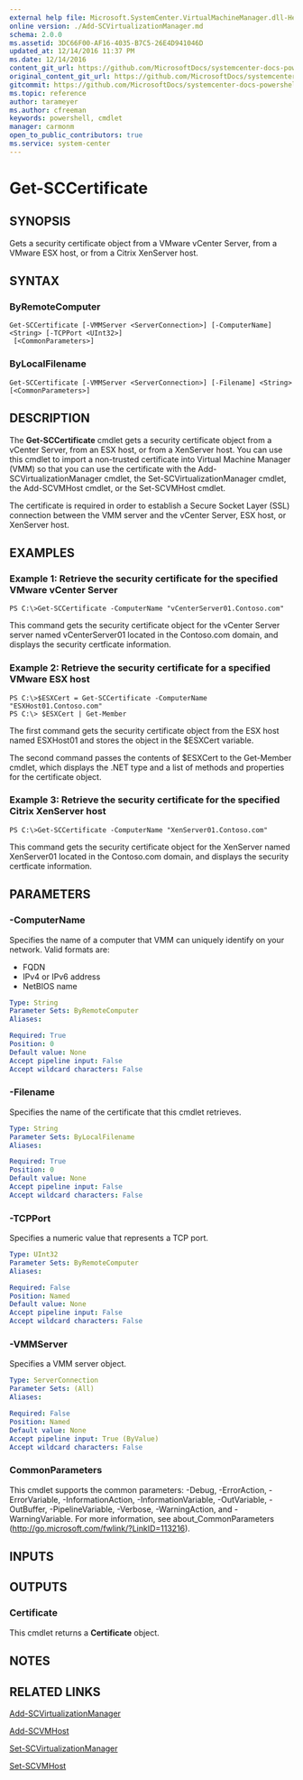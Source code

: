 ```yaml
---
external help file: Microsoft.SystemCenter.VirtualMachineManager.dll-Help.xml
online version: ./Add-SCVirtualizationManager.md
schema: 2.0.0
ms.assetid: 3DC66F00-AF16-4035-B7C5-26E4D941046D
updated_at: 12/14/2016 11:37 PM
ms.date: 12/14/2016
content_git_url: https://github.com/MicrosoftDocs/systemcenter-docs-powershell/blob/master/systemcenter-cmdlets/SystemCenter2016/VirtualMachineManager/v1/Get-SCCertificate.md
original_content_git_url: https://github.com/MicrosoftDocs/systemcenter-docs-powershell/blob/master/systemcenter-cmdlets/SystemCenter2016/VirtualMachineManager/v1/Get-SCCertificate.md
gitcommit: https://github.com/MicrosoftDocs/systemcenter-docs-powershell/blob/ddd0fefc9adaabb9394eb6c21b33370913d1830d/systemcenter-cmdlets/SystemCenter2016/VirtualMachineManager/v1/Get-SCCertificate.md
ms.topic: reference
author: tarameyer
ms.author: cfreeman
keywords: powershell, cmdlet
manager: carmonm
open_to_public_contributors: true
ms.service: system-center
---
```


# Get-SCCertificate

## SYNOPSIS
Gets a security certificate object from a VMware vCenter Server, from a VMware ESX host, or from a Citrix XenServer host.

## SYNTAX

### ByRemoteComputer
```
Get-SCCertificate [-VMMServer <ServerConnection>] [-ComputerName] <String> [-TCPPort <UInt32>]
 [<CommonParameters>]
```

### ByLocalFilename
```
Get-SCCertificate [-VMMServer <ServerConnection>] [-Filename] <String> [<CommonParameters>]
```

## DESCRIPTION
The **Get-SCCertificate** cmdlet gets a security certificate object from a vCenter Server, from an ESX host, or from a XenServer host.
You can use this cmdlet to import a non-trusted certificate into Virtual Machine Manager (VMM) so that you can use the certificate with the Add-SCVirtualizationManager cmdlet, the Set-SCVirtualizationManager cmdlet, the Add-SCVMHost cmdlet, or the Set-SCVMHost cmdlet.

The certificate is required in order to establish a Secure Socket Layer (SSL) connection between the VMM server and the vCenter Server, ESX host, or XenServer host.

## EXAMPLES

### Example 1: Retrieve the security certificate for the specified VMware vCenter Server
```
PS C:\>Get-SCCertificate -ComputerName "vCenterServer01.Contoso.com"
```

This command gets the security certificate object for the vCenter Server server named vCenterServer01 located in the Contoso.com domain, and displays the security certficate information.

### Example 2: Retrieve the security certificate for a specified VMware ESX host
```
PS C:\>$ESXCert = Get-SCCertificate -ComputerName "ESXHost01.Contoso.com"
PS C:\> $ESXCert | Get-Member
```

The first command gets the security certificate object from the ESX host named ESXHost01 and stores the object in the $ESXCert variable.

The second command passes the contents of $ESXCert to the Get-Member cmdlet, which displays the .NET type and a list of methods and properties for the certificate object.

### Example 3: Retrieve the security certificate for the specified Citrix XenServer host
```
PS C:\>Get-SCCertificate -ComputerName "XenServer01.Contoso.com"
```

This command gets the security certificate object for the XenServer named XenServer01 located in the Contoso.com domain, and displays the security certficate information.

## PARAMETERS

### -ComputerName
Specifies the name of a computer that VMM can uniquely identify on your network.
Valid formats are: 

- FQDN
- IPv4 or IPv6 address
- NetBIOS name

```yaml
Type: String
Parameter Sets: ByRemoteComputer
Aliases: 

Required: True
Position: 0
Default value: None
Accept pipeline input: False
Accept wildcard characters: False
```

### -Filename
Specifies the name of the certificate that this cmdlet retrieves.

```yaml
Type: String
Parameter Sets: ByLocalFilename
Aliases: 

Required: True
Position: 0
Default value: None
Accept pipeline input: False
Accept wildcard characters: False
```

### -TCPPort
Specifies a numeric value that represents a TCP port.

```yaml
Type: UInt32
Parameter Sets: ByRemoteComputer
Aliases: 

Required: False
Position: Named
Default value: None
Accept pipeline input: False
Accept wildcard characters: False
```

### -VMMServer
Specifies a VMM server object.

```yaml
Type: ServerConnection
Parameter Sets: (All)
Aliases: 

Required: False
Position: Named
Default value: None
Accept pipeline input: True (ByValue)
Accept wildcard characters: False
```

### CommonParameters
This cmdlet supports the common parameters: -Debug, -ErrorAction, -ErrorVariable, -InformationAction, -InformationVariable, -OutVariable, -OutBuffer, -PipelineVariable, -Verbose, -WarningAction, and -WarningVariable. For more information, see about_CommonParameters (http://go.microsoft.com/fwlink/?LinkID=113216).

## INPUTS

## OUTPUTS

### Certificate
This cmdlet returns a **Certificate** object.

## NOTES

## RELATED LINKS

[Add-SCVirtualizationManager](xref:SystemCenter2016/VirtualMachineManager/v1/Add-SCVirtualizationManager.md)

[Add-SCVMHost](xref:SystemCenter2016/VirtualMachineManager/v1/Add-SCVMHost.md)

[Set-SCVirtualizationManager](xref:SystemCenter2016/VirtualMachineManager/v1/Set-SCVirtualizationManager.md)

[Set-SCVMHost](xref:SystemCenter2016/VirtualMachineManager/v1/Set-SCVMHost.md)

